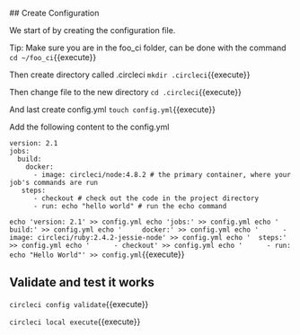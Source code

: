 ## Create Configuration

We start of by creating the configuration file.

Tip: Make sure you are in the foo_ci folder, can be done with the command
`cd ~/foo_ci`{{execute}}

Then create directory called .circleci
`mkdir .circleci`{{execute}}

Then change file to the new directory
`cd .circleci`{{execute}}

And last create config.yml
`touch config.yml`{{execute}}

Add the following content to the config.yml 
```
version: 2.1
jobs:
  build:
    docker: 
      - image: circleci/node:4.8.2 # the primary container, where your job's commands are run
   steps:
      - checkout # check out the code in the project directory
      - run: echo "hello world" # run the echo command
```
`echo 'version: 2.1' >> config.yml
echo 'jobs:' >> config.yml
echo '  build:' >> config.yml
echo '     docker:' >> config.yml
echo '      - image: circleci/ruby:2.4.2-jessie-node' >> config.yml
echo '  steps:' >> config.yml
echo '      - checkout' >> config.yml
echo '      - run: echo "Hello World"' >> config.yml`{{execute}}

## Validate and test it works

`circleci config validate`{{execute}}


`circleci local execute`{{execute}}
